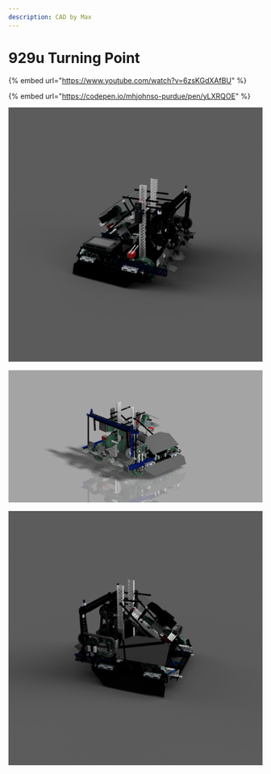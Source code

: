 ```yaml
---
description: CAD by Max
---
```


# 929u Turning Point

{% embed url="https://www.youtube.com/watch?v=6zsKGdXAfBU" %}

{% embed url="https://codepen.io/mhjohnso-purdue/pen/yLXRQOE" %}



![CAD by Max (91A, BLRS), Renders by Zach (929u)](<../../.gitbook/assets/render 4.PNG>)

![CAD by Max (91A, BLRS), Renders by Max (91A, BLRS)](<../../.gitbook/assets/Render 1 (1).png>)

![CAD by Max (91A, BLRS), Renders by Zach (929U)](<../../.gitbook/assets/Render 3 (1).png>)
